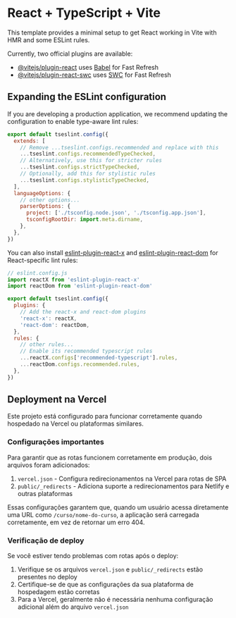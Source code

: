 # React + TypeScript + Vite

This template provides a minimal setup to get React working in Vite with HMR and some ESLint rules.

Currently, two official plugins are available:

- [@vitejs/plugin-react](https://github.com/vitejs/vite-plugin-react/blob/main/packages/plugin-react/README.md) uses [Babel](https://babeljs.io/) for Fast Refresh
- [@vitejs/plugin-react-swc](https://github.com/vitejs/vite-plugin-react-swc) uses [SWC](https://swc.rs/) for Fast Refresh

## Expanding the ESLint configuration

If you are developing a production application, we recommend updating the configuration to enable type-aware lint rules:

```js
export default tseslint.config({
  extends: [
    // Remove ...tseslint.configs.recommended and replace with this
    ...tseslint.configs.recommendedTypeChecked,
    // Alternatively, use this for stricter rules
    ...tseslint.configs.strictTypeChecked,
    // Optionally, add this for stylistic rules
    ...tseslint.configs.stylisticTypeChecked,
  ],
  languageOptions: {
    // other options...
    parserOptions: {
      project: ['./tsconfig.node.json', './tsconfig.app.json'],
      tsconfigRootDir: import.meta.dirname,
    },
  },
})
```

You can also install [eslint-plugin-react-x](https://github.com/Rel1cx/eslint-react/tree/main/packages/plugins/eslint-plugin-react-x) and [eslint-plugin-react-dom](https://github.com/Rel1cx/eslint-react/tree/main/packages/plugins/eslint-plugin-react-dom) for React-specific lint rules:

```js
// eslint.config.js
import reactX from 'eslint-plugin-react-x'
import reactDom from 'eslint-plugin-react-dom'

export default tseslint.config({
  plugins: {
    // Add the react-x and react-dom plugins
    'react-x': reactX,
    'react-dom': reactDom,
  },
  rules: {
    // other rules...
    // Enable its recommended typescript rules
    ...reactX.configs['recommended-typescript'].rules,
    ...reactDom.configs.recommended.rules,
  },
})
```

## Deployment na Vercel

Este projeto está configurado para funcionar corretamente quando hospedado na Vercel ou plataformas similares.

### Configurações importantes

Para garantir que as rotas funcionem corretamente em produção, dois arquivos foram adicionados:

1. `vercel.json` - Configura redirecionamentos na Vercel para rotas de SPA
2. `public/_redirects` - Adiciona suporte a redirecionamentos para Netlify e outras plataformas

Essas configurações garantem que, quando um usuário acessa diretamente uma URL como `/curso/nome-do-curso`, a aplicação será carregada corretamente, em vez de retornar um erro 404.

### Verificação de deploy

Se você estiver tendo problemas com rotas após o deploy:

1. Verifique se os arquivos `vercel.json` e `public/_redirects` estão presentes no deploy
2. Certifique-se de que as configurações da sua plataforma de hospedagem estão corretas
3. Para a Vercel, geralmente não é necessária nenhuma configuração adicional além do arquivo `vercel.json`
